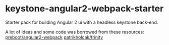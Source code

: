 # keystone-angular2-webpack-starter
Starter pack for building Angular 2 ui with a headless keystone back-end.

A lot of ideas and some code was borrowed from these resources:
[preboot/angular2-webpack](https://github.com/preboot/angular2-webpack)
[patrikholcak/trinity](https://github.com/patrikholcak/trinity)